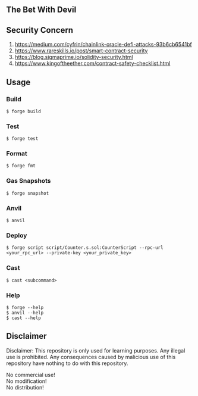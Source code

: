 ## The Bet With Devil

## Security Concern

1. https://medium.com/cyfrin/chainlink-oracle-defi-attacks-93b6cb6541bf
2. https://www.rareskills.io/post/smart-contract-security
3. https://blog.sigmaprime.io/solidity-security.html
4. https://www.kingoftheether.com/contract-safety-checklist.html

## Usage

### Build

```shell
$ forge build
```

### Test

```shell
$ forge test
```

### Format

```shell
$ forge fmt
```

### Gas Snapshots

```shell
$ forge snapshot
```

### Anvil

```shell
$ anvil
```

### Deploy

```shell
$ forge script script/Counter.s.sol:CounterScript --rpc-url <your_rpc_url> --private-key <your_private_key>
```

### Cast

```shell
$ cast <subcommand>
```

### Help

```shell
$ forge --help
$ anvil --help
$ cast --help
```

## Disclaimer

Disclaimer: This repository is only used for learning purposes. Any illegal use is prohibited. Any consequences caused by malicious use of this repository have nothing to do with this repository.

No commercial use!  
No modification!  
No distribution!
